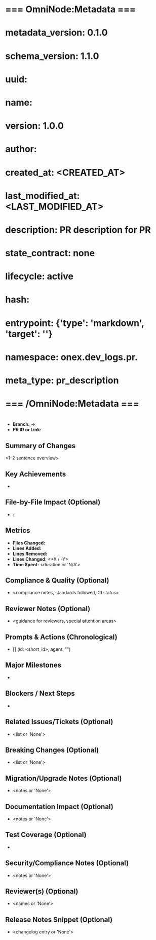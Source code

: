<!-- === OmniNode:Metadata ===
<!-- metadata_version: 0.1.0 -->
<!-- protocol_version: 0.1.0 -->
<!-- owner: OmniNode Team -->
<!-- copyright: OmniNode Team -->
<!-- schema_version: 0.1.0 -->
<!-- name: template_pr_description.md -->
<!-- version: 1.0.0 -->
<!-- uuid: df1a1124-841c-49b8-84ba-a05573b7aa65 -->
<!-- author: OmniNode Team -->
<!-- created_at: 2025-05-21T12:41:40.168626 -->
<!-- last_modified_at: 2025-05-21T16:42:46.068118 -->
<!-- description: Stamped by ONEX -->
<!-- state_contract: state_contract://default -->
<!-- lifecycle: active -->
<!-- hash: 3ca2715f52833e5b257d638c775c70e6b24dd27d0be7cc9936f39f4f4caba37a -->
<!-- entrypoint: {'type': 'python', 'target': 'template_pr_description.md'} -->
<!-- runtime_language_hint: python>=3.11 -->
<!-- namespace: onex.stamped.template_pr_description -->
<!-- meta_type: tool -->
<!-- === /OmniNode:Metadata === -->

<!-- === OmniNode:Metadata ===
<!-- metadata_version: 0.1.0 -->
<!-- protocol_version: 0.1.0 -->
<!-- owner: OmniNode Team -->
<!-- copyright: OmniNode Team -->
<!-- schema_version: 0.1.0 -->
<!-- name: template_pr_description.md -->
<!-- version: 1.0.0 -->
<!-- uuid: 91a560be-7c11-42f5-918a-d143fc751c2c -->
<!-- author: OmniNode Team -->
<!-- created_at: 2025-05-21T12:33:43.456503 -->
<!-- last_modified_at: 2025-05-21T16:39:57.221489 -->
<!-- description: Stamped by ONEX -->
<!-- state_contract: state_contract://default -->
<!-- lifecycle: active -->
<!-- hash: b4991dd378325915aa48db1e4dcb4aec5f8f2d23a311e83df29503351a71637c -->
<!-- entrypoint: {'type': 'python', 'target': 'template_pr_description.md'} -->
<!-- runtime_language_hint: python>=3.11 -->
<!-- namespace: onex.stamped.template_pr_description -->
<!-- meta_type: tool -->
<!-- === /OmniNode:Metadata === -->

<!-- === OmniNode:Metadata ===
<!-- metadata_version: 0.1.0 -->
<!-- protocol_version: 0.1.0 -->
<!-- owner: OmniNode Team -->
<!-- copyright: OmniNode Team -->
<!-- schema_version: 0.1.0 -->
<!-- name: template_pr_description.md -->
<!-- version: 1.0.0 -->
<!-- uuid: a3b6bcbe-7f45-4fb5-8060-51ed6f5a3861 -->
<!-- author: OmniNode Team -->
<!-- created_at: 2025-05-21T09:28:42.671113 -->
<!-- last_modified_at: 2025-05-21T16:24:00.324027 -->
<!-- description: Stamped by ONEX -->
<!-- state_contract: state_contract://default -->
<!-- lifecycle: active -->
<!-- hash: dcf1b06948cf20c700ffca5f1aefb030b1665499fb3eadec0551124b03361e85 -->
<!-- entrypoint: {'type': 'python', 'target': 'template_pr_description.md'} -->
<!-- runtime_language_hint: python>=3.11 -->
<!-- namespace: onex.stamped.template_pr_description -->
<!-- meta_type: tool -->
<!-- === /OmniNode:Metadata === -->

# === OmniNode:Metadata ===
# metadata_version: 0.1.0
# schema_version: 1.1.0
# uuid: <UUID>
# name: <FILENAME>
# version: 1.0.0
# author: <AUTHOR>
# created_at: <CREATED_AT>
# last_modified_at: <LAST_MODIFIED_AT>
# description: PR description for PR <PRNUMBER>
# state_contract: none
# lifecycle: active
# hash: <HASH>
# entrypoint: {'type': 'markdown', 'target': '<FILENAME>'}
# namespace: onex.dev_logs.pr.<FILENAME>
# meta_type: pr_description
# === /OmniNode:Metadata ===

# <PR Title>

- **Branch:** <source> → <target>
- **PR ID or Link:** <id or url>

## Summary of Changes
<1–2 sentence overview>

## Key Achievements
- <bulleted grouped achievements>

## File-by-File Impact (Optional)
- <file>: <summary of changes>

## Metrics
- **Files Changed:** <int>
- **Lines Added:** <int>
- **Lines Removed:** <int>
- **Lines Changed:** <+X / -Y>
- **Time Spent:** <duration or 'N/A'>

## Compliance & Quality (Optional)
- <compliance notes, standards followed, CI status>

## Reviewer Notes (Optional)
- <guidance for reviewers, special attention areas>

## Prompts & Actions (Chronological)
- [<timestamp>] <emoji> <action summary> (id: <short_id>, agent: "<name>")

## Major Milestones
- <bulleted summary>

## Blockers / Next Steps
- <bulleted list>

## Related Issues/Tickets (Optional)
- <list or 'None'>

## Breaking Changes (Optional)
- <list or 'None'>

## Migration/Upgrade Notes (Optional)
- <notes or 'None'>

## Documentation Impact (Optional)
- <notes or 'None'>

## Test Coverage (Optional)
- <summary or 'None'>

## Security/Compliance Notes (Optional)
- <notes or 'None'>

## Reviewer(s) (Optional)
- <names or 'None'>

## Release Notes Snippet (Optional)
- <changelog entry or 'None'>
